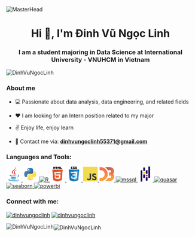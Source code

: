 <img src="https://text.media.giphy.com/v1/media/giphy.gif?token=eyJhbGciOiJIUzI1NiIsInR5cCI6IkpXVCJ9.eyJrZXkiOiJwcm9kLTIwMjAtMDQtMjIiLCJzdHlsZSI6InBhcnR5dGltZSIsInRleHQiOiJEYXRhJTIwU2NpZW5jZSUyMFN0dWRlbnQiLCJpYXQiOjE3MTg3OTU2NzZ9.jrx0e3iK69EF6Dc_ailZcqTyA1Hpo5KOdrDRjlWcXiA" alt="MasterHead" height="380" width="1000">
<h1 align="center">Hi 👋, I'm Đinh Vũ Ngọc Linh</h1>
<h3 align="center">I am a student majoring in Data Science at International University - VNUHCM in Vietnam</h3>


<p align="left"> <img src="https://komarev.com/ghpvc/?username=dinhvungoclinh&label=Profile%20views&color=0e75b6&style=flat" alt="DinhVuNgocLinh" /> </p>
<h3 align="left">About me</h3>

- 💻 Passionate about data analysis, data engineering, and related fields

- ❤️ I am looking for an Intern position related to my major

- ✌️ Enjoy life, enjoy learn
  
- 📩 Contact me via: **dinhvungoclinh55371@gmail.com**


<h3 align="left">Languages and Tools:</h3>
<p align="left"> 
    <a href="https://www.java.com" target="_blank" rel="noreferrer"> 
    <img src="https://raw.githubusercontent.com/devicons/devicon/master/icons/java/java-original.svg" alt="java" width="40" height="40"/> 
  </a> 
    </a> 
    <a href="https://www.python.org" target="_blank" rel="noreferrer"> 
    <img src="https://raw.githubusercontent.com/devicons/devicon/master/icons/python/python-original.svg" alt="python" width="40" height="40"/> 
  </a> 
    <a href="https://www.r-project.org/" target="_blank" rel="noreferrer"> 
    <img src="https://www.r-project.org/logo/Rlogo.svg" alt="R" width="40" height="40"/> 
  <a href="https://www.w3.org/html/" target="_blank" rel="noreferrer"> 
    <img src="https://raw.githubusercontent.com/devicons/devicon/master/icons/html5/html5-original-wordmark.svg" alt="html5" width="40" height="40"/> 
  </a> 
    <a href="https://www.w3schools.com/css/" target="_blank" rel="noreferrer"> 
    <img src="https://raw.githubusercontent.com/devicons/devicon/master/icons/css3/css3-original-wordmark.svg" alt="css3" width="40" height="40"/> 
  </a> 
  <a href="https://developer.mozilla.org/en-US/docs/Web/JavaScript" target="_blank" rel="noreferrer"> 
    <img src="https://raw.githubusercontent.com/devicons/devicon/master/icons/javascript/javascript-original.svg" alt="javascript" width="40" height="40"/> 
  </a> 
      <a href="https://d3js.org/" target="_blank" rel="noreferrer"> 
    <img src="https://raw.githubusercontent.com/devicons/devicon/master/icons/d3js/d3js-original.svg" alt="d3js" width="40" height="40"/> 
  </a> 
  <a href="https://www.microsoft.com/en-us/sql-server" target="_blank" rel="noreferrer"> 
    <img src="https://www.svgrepo.com/show/303229/microsoft-sql-server-logo.svg" alt="mssql" width="40" height="40"/> 
  </a> 
  <a href="https://pandas.pydata.org/" target="_blank" rel="noreferrer"> 
    <img src="https://raw.githubusercontent.com/devicons/devicon/2ae2a900d2f041da66e950e4d48052658d850630/icons/pandas/pandas-original.svg" alt="pandas" width="40" height="40"/> 
  </a> 
  <a href="https://quasar.dev/" target="_blank" rel="noreferrer"> 
    <img src="https://cdn.quasar.dev/logo/svg/quasar-logo.svg" alt="quasar" width="40" height="40"/> 
  </a> 
  <a href="https://seaborn.pydata.org/" target="_blank" rel="noreferrer"> 
    <img src="https://seaborn.pydata.org/_images/logo-mark-lightbg.svg" alt="seaborn" width="40" height="40"/> 
  </a>
    <a href="https://powerbi.microsoft.com/" target="_blank" rel="noreferrer"> 
    <img src="https://upload.wikimedia.org/wikipedia/commons/c/cf/New_Power_BI_Logo.svg" alt="powerbi" width="40" height="40"/> 
  </a>
</p>
<h3 align="left">Connect with me:</h3>
<p align="left">
<a href="https://www.linkedin.com/in/dinh-vu-ngoc-linh-04286b311/" target="blank"><img align="center" src="https://raw.githubusercontent.com/rahuldkjain/github-profile-readme-generator/master/src/images/icons/Social/linked-in-alt.svg" alt="dinhvungoclinh" height="30" width="40" /></a>
<a href="https://github.com/DinhVuNgocLinh" target="blank"><img align="center" src="https://raw.githubusercontent.com/rahuldkjain/github-profile-readme-generator/master/src/images/icons/Social/github.svg" alt="dinhvungoclinh" height="30" width="40" /></a>

</p>
<p><img align="left" src="https://github-readme-stats.vercel.app/api/top-langs?username=DinhVuNgocLinh&show_icons=true&locale=en&layout=compact" alt="DinhVuNgocLinh" /></p>


<p><img align="center" src="https://github-readme-streak-stats.herokuapp.com/?user=DinhVuNgocLinh&" alt="DinhVuNgocLinh" /></p>
